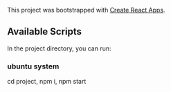 This project was bootstrapped with [Create React Apps](https://github.com/facebook/create-react-app).

## Available Scripts

In the project directory, you can run:

### ubuntu system
cd project,
npm i,
npm start
